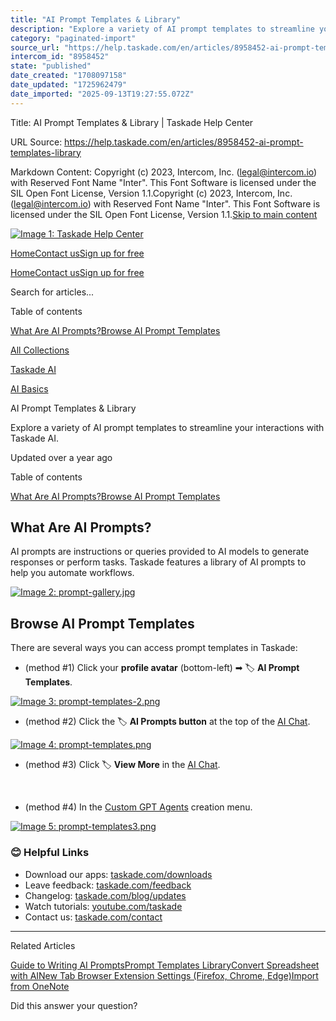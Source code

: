 ```yaml
---
title: "AI Prompt Templates & Library"
description: "Explore a variety of AI prompt templates to streamline your interactions with Taskade AI."
category: "paginated-import"
source_url: "https://help.taskade.com/en/articles/8958452-ai-prompt-templates-library"
intercom_id: "8958452"
state: "published"
date_created: "1708097158"
date_updated: "1725962479"
date_imported: "2025-09-13T19:27:55.072Z"
---
```


Title: AI Prompt Templates & Library | Taskade Help Center

URL Source: https://help.taskade.com/en/articles/8958452-ai-prompt-templates-library

Markdown Content:
Copyright (c) 2023, Intercom, Inc. (legal@intercom.io) with Reserved Font Name "Inter". This Font Software is licensed under the SIL Open Font License, Version 1.1.Copyright (c) 2023, Intercom, Inc. (legal@intercom.io) with Reserved Font Name "Inter". This Font Software is licensed under the SIL Open Font License, Version 1.1.[Skip to main content](https://help.taskade.com/en/articles/8958452-ai-prompt-templates-library#main-content)

[![Image 1: Taskade Help Center](https://downloads.intercomcdn.com/i/o/490280/d14603621e78c833c2d0e66f/2d1230f35f3009fff25b2989e93312a5.png)](https://help.taskade.com/en/)

[Home](https://www.taskade.com/)[Contact us](https://www.taskade.com/contact)[Sign up for free](https://www.taskade.com/signup)

[Home](https://www.taskade.com/)[Contact us](https://www.taskade.com/contact)[Sign up for free](https://www.taskade.com/signup)

Search for articles...

Table of contents

[What Are AI Prompts?](https://help.taskade.com/en/articles/8958452-ai-prompt-templates-library#h_7d23d260e6)[Browse AI Prompt Templates](https://help.taskade.com/en/articles/8958452-ai-prompt-templates-library#h_d58aebc854)

[All Collections](https://help.taskade.com/en/)

[Taskade AI](https://help.taskade.com/en/collections/8400799-taskade-ai)

[AI Basics](https://help.taskade.com/en/collections/8400800-ai-basics)

AI Prompt Templates & Library

Explore a variety of AI prompt templates to streamline your interactions with Taskade AI.

Updated over a year ago

Table of contents

[What Are AI Prompts?](https://help.taskade.com/en/articles/8958452-ai-prompt-templates-library#h_7d23d260e6)[Browse AI Prompt Templates](https://help.taskade.com/en/articles/8958452-ai-prompt-templates-library#h_d58aebc854)

**What Are AI Prompts?**
------------------------

AI prompts are instructions or queries provided to AI models to generate responses or perform tasks. Taskade features a library of AI prompts to help you automate workflows.

[![Image 2: prompt-gallery.jpg](https://taskade.intercom-attachments-7.com/i/o/965377939/b429e636a9e6feb1ad934016/23832277295123?expires=1757793600&signature=8ab43e3418d80ed78e5351c72c645dfaceb4bc395ed719a69eeb5abdf7e069c6&req=fSYiFc55lIJWFb4f3HP0gHf8YYcpaax62BjdqCZR9pJCNOVNDut%2BvRV0VOFB%0AEeheF8iIblYwtxqTvA%3D%3D%0A)](https://taskade.intercom-attachments-7.com/i/o/965377939/b429e636a9e6feb1ad934016/23832277295123?expires=1757793600&signature=8ab43e3418d80ed78e5351c72c645dfaceb4bc395ed719a69eeb5abdf7e069c6&req=fSYiFc55lIJWFb4f3HP0gHf8YYcpaax62BjdqCZR9pJCNOVNDut%2BvRV0VOFB%0AEeheF8iIblYwtxqTvA%3D%3D%0A)

**Browse AI Prompt Templates**
------------------------------

There are several ways you can access prompt templates in Taskade:

*   (method #1) Click your **profile avatar** (bottom-left) ➡ 🏷️ **AI Prompt Templates**.

[![Image 3: prompt-templates-2.png](https://taskade.intercom-attachments-7.com/i/o/965377940/366cb3fe5849c594aee9ded3/22884030859667?expires=1757793600&signature=83a02a2baca202139dff3f983ef4d608d5da351e28764196ccf01e13b9bab18f&req=fSYiFc55lIVfFb4f3HP0gBDW4Zp94JmNutYVQdkebBN9HMj4OS5Qfgjxozj1%0A55el29eAZnUWJ7Yceg%3D%3D%0A)](https://taskade.intercom-attachments-7.com/i/o/965377940/366cb3fe5849c594aee9ded3/22884030859667?expires=1757793600&signature=83a02a2baca202139dff3f983ef4d608d5da351e28764196ccf01e13b9bab18f&req=fSYiFc55lIVfFb4f3HP0gBDW4Zp94JmNutYVQdkebBN9HMj4OS5Qfgjxozj1%0A55el29eAZnUWJ7Yceg%3D%3D%0A)

*   (method #2) Click the 🏷️ **AI Prompts button** at the top of the [AI Chat](https://intercom.help/taskade/en/articles/8958451).

[![Image 4: prompt-templates.png](https://taskade.intercom-attachments-7.com/i/o/965377942/6af7996167bcfcd89a07a3cf/22883996578835?expires=1757793600&signature=26e9798e315c9ac83630256f8d0068193129e5f8717fc37428bdc45f8e3bb649&req=fSYiFc55lIVdFb4f3HP0gGE3fcyRwK4rtwBypPIw8JUUWT1nbYg7GihJfjqn%0AUPvASRdKtY7V4CNNgg%3D%3D%0A)](https://taskade.intercom-attachments-7.com/i/o/965377942/6af7996167bcfcd89a07a3cf/22883996578835?expires=1757793600&signature=26e9798e315c9ac83630256f8d0068193129e5f8717fc37428bdc45f8e3bb649&req=fSYiFc55lIVdFb4f3HP0gGE3fcyRwK4rtwBypPIw8JUUWT1nbYg7GihJfjqn%0AUPvASRdKtY7V4CNNgg%3D%3D%0A)

*   (method #3) Click 🏷️ **View More** in the [AI Chat](https://intercom.help/taskade/en/articles/8958451).

​

*   (method #4) In the [Custom GPT Agents](https://intercom.help/taskade/en/articles/8958457) creation menu. 

[![Image 5: prompt-templates3.png](https://taskade.intercom-attachments-7.com/i/o/965377941/e103217d0cbf9ec212ba604a/22883996586131?expires=1757793600&signature=84954311aa02c76e0602e5197fe94640d1de62720e25b824b6bd6aed7d882985&req=fSYiFc55lIVeFb4f3HP0gP9K54T9GdGeLFqu5tO04vx2HB4cnI46TMaXjhHv%0AkE6Pw0uk%2FnFb3XEI%2Fw%3D%3D%0A)](https://taskade.intercom-attachments-7.com/i/o/965377941/e103217d0cbf9ec212ba604a/22883996586131?expires=1757793600&signature=84954311aa02c76e0602e5197fe94640d1de62720e25b824b6bd6aed7d882985&req=fSYiFc55lIVeFb4f3HP0gP9K54T9GdGeLFqu5tO04vx2HB4cnI46TMaXjhHv%0AkE6Pw0uk%2FnFb3XEI%2Fw%3D%3D%0A)

### **😊 Helpful Links**

*   Download our apps: [taskade.com/downloads](https://taskade.com/downloads) 
*   Leave feedback: [taskade.com/feedback](https://taskade.com/feedback) 
*   Changelog: [taskade.com/blog/updates](https://taskade.com/blog/updates) 
*   Watch tutorials: [youtube.com/taskade](https://youtube.com/taskade) 
*   Contact us: [taskade.com/contact](https://taskade.com/contact) 

* * *

Related Articles

[Guide to Writing AI Prompts](https://help.taskade.com/en/articles/8958459-guide-to-writing-ai-prompts)[Prompt Templates Library](https://help.taskade.com/en/articles/8958460-prompt-templates-library)[Convert Spreadsheet with AI](https://help.taskade.com/en/articles/8958466-convert-spreadsheet-with-ai)[New Tab Browser Extension Settings (Firefox, Chrome, Edge)](https://help.taskade.com/en/articles/8958549-new-tab-browser-extension-settings-firefox-chrome-edge)[Import from OneNote](https://help.taskade.com/en/articles/8958606-import-from-onenote)

Did this answer your question?
